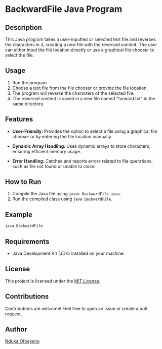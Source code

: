 # BackwardFile Java Program

## Description

This Java program takes a user-inputted or selected text file and reverses the characters in it, creating a new file with the reversed content. The user can either input the file location directly or use a graphical file chooser to select the file.

## Usage

1. Run the program.
2. Choose a text file from the file chooser or provide the file location.
3. The program will reverse the characters of the selected file.
4. The reversed content is saved in a new file named "forward.txt" in the same directory.

## Features

- **User-Friendly:** Provides the option to select a file using a graphical file chooser or by entering the file location manually.

- **Dynamic Array Handling:** Uses dynamic arrays to store characters, ensuring efficient memory usage.

- **Error Handling:** Catches and reports errors related to file operations, such as file not found or unable to close.

## How to Run

1. Compile the Java file using `javac BackwardFile.java`.
2. Run the compiled class using `java BackwardFile`.

## Example

```java
java BackwardFile
```

## Requirements

- Java Development Kit (JDK) installed on your machine.

## License

This project is licensed under the [MIT License](LICENSE).

## Contributions

Contributions are welcome! Feel free to open an issue or create a pull request.

## Author

[Nduka Ofoeyeno](https://github.com/ndukaof)

